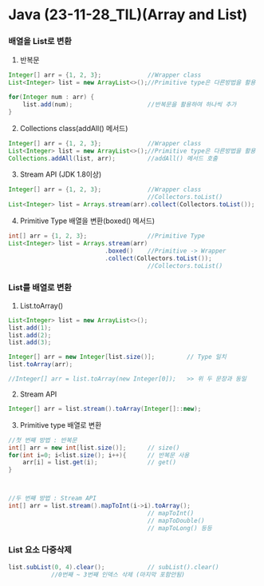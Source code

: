 # Java (23-11-28_TIL)(Array and List)

<h3>배열을 List로 변환</h3>

1. 반복문
```java
Integer[] arr = {1, 2, 3};             //Wrapper class
List<Integer> list = new ArrayList<>();//Primitive type은 다른방법을 활용

for(Integer num : arr) {
    list.add(num);                     //반복문을 활용하여 하나씩 추가
}
```
2. Collections class(addAll() 메서드)
```java
Integer[] arr = {1, 2, 3};             //Wrapper class
List<Integer> list = new ArrayList<>();//Primitive type은 다른방법을 활용
Collections.addAll(list, arr);         //addAll() 메서드 호출
```
3. Stream API (JDK 1.8이상)
```java
Integer[] arr = {1, 2, 3};             //Wrapper class
                                       //Collectors.toList()
List<Integer> list = Arrays.stream(arr).collect(Collectors.toList());
```
4. Primitive Type 배열을 변환(boxed() 메서드)
```java
int[] arr = {1, 2, 3};                 //Primitive Type
List<Integer> list = Arrays.stream(arr)
                           .boxed()    //Primitive -> Wrapper
                           .collect(Collectors.toList());
                                       //Collectors.toList()
```

<h3>List를 배열로 변환</h3>

1. List.toArray()
```java
List<Integer> list = new ArrayList<>();
list.add(1);
list.add(2);
list.add(3);

Integer[] arr = new Integer[list.size()];         // Type 일치
list.toArray(arr);

//Integer[] arr = list.toArray(new Integer[0]);   >> 위 두 문장과 동일
```
2. Stream API
```java
Integer[] arr = list.stream().toArray(Integer[]::new);
```
3. Primitive type 배열로 변환
```java
//첫 번째 방법 : 반복문
int[] arr = new int[list.size()];      // size()
for(int i=0; i<list.size(); i++){      // 반복문 사용
    arr[i] = list.get(i);              // get()
}



//두 번째 방법 : Stream API
int[] arr = list.stream().mapToInt(i->i).toArray();
                                       // mapToInt()
                                       // mapToDouble()
                                       // mapToLong() 등등
```
<h3>List 요소 다중삭제</h3>

```java
list.subList(0, 4).clear();            // subList().clear()
            //0번째 ~ 3번째 인덱스 삭제 (마지막 포함안됨)     
```
